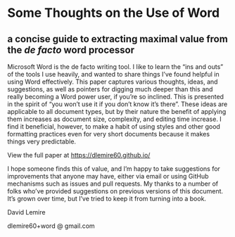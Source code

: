 # Some Thoughts on the Use of Word

## a concise guide to extracting maximal value from the _de facto_ word processor

Microsoft Word is the de facto writing tool. I like to learn the “ins and outs” of
the tools I use heavily, and wanted to share things I’ve found helpful in using Word 
effectively. This paper captures various thoughts, ideas, and suggestions, as well 
as pointers for digging much deeper than this and really becoming a Word power user, 
if you’re so inclined. This is presented in the spirit of “you won’t use it if you 
don’t know it’s there”. These ideas are applicable to all document types, but by 
their nature the benefit of applying them increases as document size, complexity, 
and editing time increase. I find it beneficial, however, to make a habit of using 
styles and other good formatting practices even for very short documents because it 
makes things very predictable.

View the full paper at https://dlemire60.github.io/

I hope someone finds this of value, and I’m happy to take suggestions for improvements 
that anyone may have, either via email or using GitHub mechanisms such as issues and 
pull requests. My thanks to a number of folks who’ve provided suggestions on previous 
versions of this document. It’s grown over time, but I’ve tried to keep it from turning 
into a book.

David Lemire

dlemire60+word @ gmail.com
